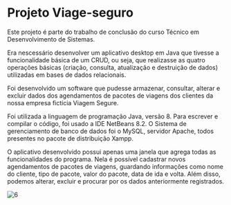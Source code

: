 # Projeto Viage-seguro

Este projeto é parte do trabalho de conclusão do curso Técnico em Desenvolvimento de Sistemas. 

Era nescessário desenvolver um aplicativo desktop em Java que tivesse a funcionalidade básica de um CRUD, ou seja, que realizasse as quatro operações básicas (criação, consulta, atualização e destruição de dados) utilizadas em bases de dados relacionais. 

Foi desenvolvido um software que pudesse armazenar, consultar, alterar e excluir dados dos agendamentos de pacotes de viagens dos clientes da nossa empresa fictícia Viagem Segure. 
 
Foi utilizada a linguagem de programação Java, versão 8. Para escrever e compilar o código, foi usado a IDE NetBeans 8.2. O Sistema de gerenciamento de banco de dados foi o MySQL, servidor Apache, todos presentes no pacote de distribuição Xampp. 

O aplicativo desenvolvido possui apenas uma janela que agrega todas as funcionalidades do programa. Nela é possível cadastrar novos agendamentos de pacotes de viagens, guardando informações como nome do cliente, tipo de pacote, valor do pacote, data de ida e volta. Além disso, podemos alterar, excluir e procurar por os dados anteriormente registrados.	

![6](https://user-images.githubusercontent.com/57486221/114935990-3d4d2d00-9e12-11eb-862b-2aeca2349326.png)

